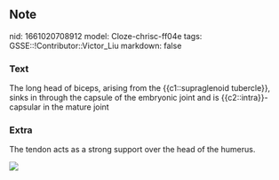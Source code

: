 ## Note
nid: 1661020708912
model: Cloze-chrisc-ff04e
tags: GSSE::!Contributor::Victor_Liu
markdown: false

### Text
The long head of biceps, arising from the {{c1::supraglenoid tubercle}}, sinks in through the capsule of the embryonic joint and is {{c2::intra}}-capsular in the mature joint

### Extra
The tendon acts as a strong support over the head of the humerus.
<div><img src=
"paste-5805ad629cd2bb10f1c9d3669fc84bd6202fa47f.jpg"></div>
